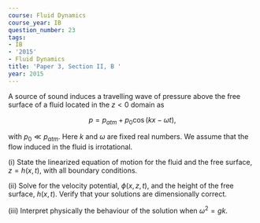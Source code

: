 ```yaml
---
course: Fluid Dynamics
course_year: IB
question_number: 23
tags:
- IB
- '2015'
- Fluid Dynamics
title: 'Paper 3, Section II, B '
year: 2015
---
```




A source of sound induces a travelling wave of pressure above the free surface of a fluid located in the $z<0$ domain as

$$p=p_{a t m}+p_{0} \cos (k x-\omega t),$$

with $p_{0} \ll p_{a t m}$. Here $k$ and $\omega$ are fixed real numbers. We assume that the flow induced in the fluid is irrotational.

(i) State the linearized equation of motion for the fluid and the free surface, $z=h(x, t)$, with all boundary conditions.

(ii) Solve for the velocity potential, $\phi(x, z, t)$, and the height of the free surface, $h(x, t)$. Verify that your solutions are dimensionally correct.

(iii) Interpret physically the behaviour of the solution when $\omega^{2}=g k$.